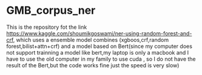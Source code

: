 # GMB_corpus_ner
This is the repository fot the link https://www.kaggle.com/shoumikgoswami/ner-using-random-forest-and-crf, which uses a ensemble model combines (xgboos,crf,random forest,bilist+attn+crf) and a model based on Bert(since my computer does not support trainning a model like bert,my laptop is only a macbook and I have to use the old computer in my family to use cuda , so I do not have the result of the Bert,but the code works fine just the speed is very slow)
